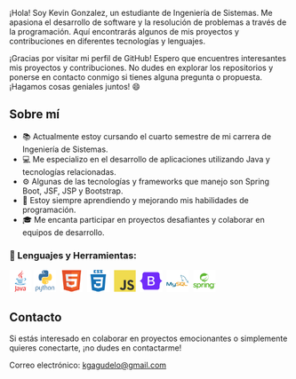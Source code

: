 
<body>

<p>¡Hola! Soy Kevin Gonzalez, un estudiante de Ingeniería de Sistemas. Me apasiona el desarrollo de software y la resolución de problemas a través de la programación. Aquí encontrarás algunos de mis proyectos y contribuciones en diferentes tecnologías y lenguajes.</p>

<p>¡Gracias por visitar mi perfil de GitHub! Espero que encuentres interesantes mis proyectos y contribuciones. No dudes en explorar los repositorios y ponerse en contacto conmigo si tienes alguna pregunta o propuesta. ¡Hagamos cosas geniales juntos! 😄</p>

<h2>Sobre mí</h2>

<ul>
    <li>📚 Actualmente estoy cursando el cuarto semestre de mi carrera de Ingeniería de Sistemas.</li>
    <li>💻 Me especializo en el desarrollo de aplicaciones utilizando Java y tecnologías relacionadas.</li>
    <li>⚙️ Algunas de las tecnologías y frameworks que manejo son Spring Boot, JSF, JSP y Bootstrap.</li>
    <li>🌱 Estoy siempre aprendiendo y mejorando mis habilidades de programación.</li>
    <li>🎓 Me encanta participar en proyectos desafiantes y colaborar en equipos de desarrollo.</li>
</ul>

<div>
    <h3>🔨 Lenguajes y Herramientas:</h3>
    <img src="https://github.com/devicons/devicon/blob/master/icons/java/java-original-wordmark.svg" title="Java" alt="Java" width="40" height="40"/>
    <img src="https://github.com/devicons/devicon/blob/master/icons/python/python-original-wordmark.svg" title="HTML5" alt="HTML" width="40" height="40"/>&nbsp;
    <img src="https://github.com/devicons/devicon/blob/master/icons/html5/html5-original.svg" title="HTML5" alt="HTML" width="40" height="40"/>&nbsp;
    <img src="https://github.com/devicons/devicon/blob/master/icons/css3/css3-plain-wordmark.svg" title="CSS3" alt="CSS" width="40" height="40"/>&nbsp;
    <img src="https://github.com/devicons/devicon/blob/master/icons/javascript/javascript-original.svg" title="JavaScript" alt="JavaScript" width="40" height="40"/>&nbsp;
    <img src="https://github.com/devicons/devicon/blob/master/icons/bootstrap/bootstrap-plain.svg" title="Bootstrap" alt="Bootstrap" width="40" height="40"/>&nbsp;
    <img src="https://github.com/devicons/devicon/blob/master/icons/mysql/mysql-original-wordmark.svg" title="MySQL" alt="MySQL" width="40" height="40"/>&nbsp;
    <img src="https://github.com/devicons/devicon/blob/master/icons/spring/spring-original-wordmark.svg" title="Spring" alt="Spring" width="40" height="40"/>
</div>


<h2>Contacto</h2>

<p>Si estás interesado en colaborar en proyectos emocionantes o simplemente quieres conectarte, ¡no dudes en contactarme!</p>

<p>Correo electrónico: <a href="mailto:kgagudelo@gmail.com">kgagudelo@gmail.com</a></p>
</body>
